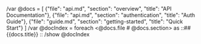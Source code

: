 /var @docs = [
  {"file": "api.md", "section": "overview", "title": "API Documentation"},
  {"file": "api.md", "section": "authentication", "title": "Auth Guide"},
  {"file": "guide.md", "section": "getting-started", "title": "Quick Start"}
]
/var @docIndex = foreach <@docs.file # @docs.section> as ::## {{docs.title}}
::
/show @docIndex
